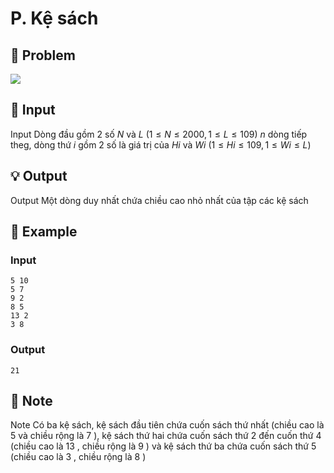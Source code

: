 # P. Kệ sách

## 📖 Problem

![](https://espresso.codeforces.com/be58c85d3411dbd7529ab2c7a99f4be315abdd91.png)


## 🧩 Input

Input
Dòng đầu gồm
$2$
số
$N$
và
$L$
$(1 ≤N≤ 2000, 1 ≤L≤ 109)$
$n$
dòng tiếp theg, dòng thứ
$i$
gồm
$2$
số là giá trị của
$Hi$
và
$Wi$
$(1 ≤Hi≤ 109, 1 ≤Wi≤L)$


## 💡 Output

Output
Một dòng duy nhất chứa chiều cao nhỏ nhất của tập các kệ sách


## 🧠 Example

### Input

```text
5 10
5 7
9 2
8 5
13 2
3 8
```

### Output

```text
21
```



## 📝 Note

Note
Có ba kệ sách, kệ sách đầu tiên chứa cuốn sách thứ nhất (chiều cao là
$5$
và chiều rộng là
$7$
), kệ sách thứ hai chứa cuốn sách thứ
$2$
đến cuốn thứ
$4$
(chiều cao là
$13$
, chiều rộng là
$9$
) và kệ sách thứ ba chứa cuốn sách thứ
$5$
(chiều cao là
$3$
, chiều rộng là
$8$
)

